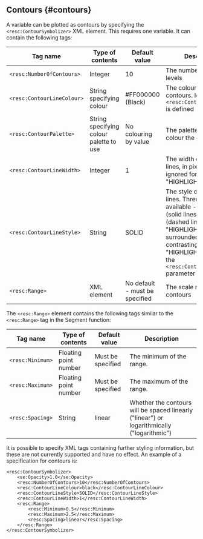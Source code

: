 ## Contours {#contours}

A variable can be plotted as contours by specifying the `<resc:ContourSymbolizer>` XML element. This requires one variable. It can contain the following tags:

| Tag name | Type of contents | Default value | Description |
| --- | --- | --- | --- |
| `<resc:NumberOfContours>` | Integer | 10 | The number of contour levels |
| `<resc:ContourLineColour>` | String specifying colour | #FF000000 (Black) | The colour of the contours.  Ignored if the `<resc:ContourPalette>` is defined |
| `<resc:ContourPalette>` | String specifying colour palette to use | No colouring by value | The palette to use to colour the contours. |
| `<resc:ContourLineWidth>` | Integer | 1 | The width of the contour lines, in pixels.  This is ignored for the "HIGHLIGHT" style |
| `<resc:ContourLineStyle>` | String | SOLID | The style of the contour lines.  Three styles are available - "SOLID" (solid lines), "DASHED" (dashed lines), and "HIGHLIGHT" (lines surrounded by a contrasting colour).  If "HIGHLIGHT" is used, the `<resc:ContourLineWidth>` parameter is ignored. |
| `<resc:Range>` | XML element | No default - must be specified | The scale range for the contours |

The `<resc:Range>` element contains the following tags similar to the `<resc:Range>` tag in the Segment function:

| Tag name | Type of contents | Default value | Description |
| --- | --- | --- | --- |
| `<resc:Minimum>` | Floating point number | Must be specified | The minimum of the range. |
| `<resc:Maximum>` | Floating point number | Must be specified | The maximum of the range. |
| `<resc:Spacing>` | String | linear | Whether the contours will be spaced linearly ("linear") or logarithmically ("logarithmic") |

It is possible to specify XML tags containing further styling information, but these are not currently supported and have no effect. An example of a specification for contours is:

```
<resc:ContourSymbolizer>
    <se:Opacity>1.0</se:Opacity>
    <resc:NumberOfContours>10</resc:NumberOfContours>
    <resc:ContourLineColour>black</resc:ContourLineColour>
    <resc:ContourLineStyle>SOLID</resc:ContourLineStyle>
    <resc:ContourLineWidth>1</resc:ContourLineWidth>
    <resc:Range>
        <resc:Minimum>0.5</resc:Minimum>
        <resc:Maximum>2.5</resc:Maximum>
        <resc:Spacing>linear</resc:Spacing>
    </resc:Range>
</resc:ContourSymbolizer>
```